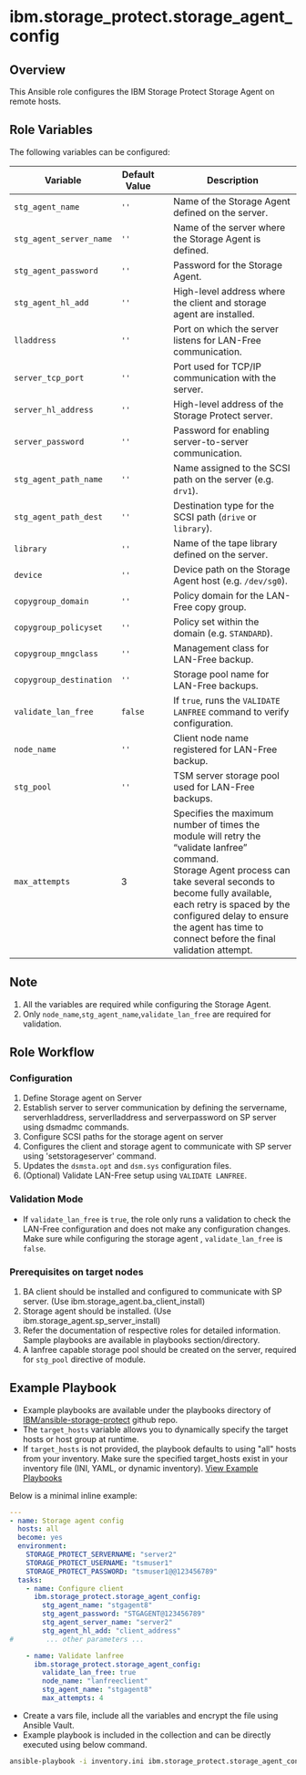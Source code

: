 # ibm.storage_protect.storage_agent_config
## Overview
This Ansible role configures the IBM Storage Protect Storage Agent on remote hosts.
## Role Variables
The following variables can be configured:

| Variable                    | Default Value |   | Description                                                                                                                                                                                                                                                                                    |
|-----------------------------|---------------|---|------------------------------------------------------------------------------------------------------------------------------------------------------------------------------------------------------------------------------------------------------------------------------------------------|
| `stg_agent_name`            | `''`          |   | Name of the Storage Agent defined on the server.                                                                                                                                                                                                                                               |
| `stg_agent_server_name`     | `''`          |   | Name of the server where the Storage Agent is defined.                                                                                                                                                                                                                                         |
| `stg_agent_password`        | `''`          |   | Password for the Storage Agent.                                                                                                                                                                                                                                                                |
| `stg_agent_hl_add`          | `''`          |   | High-level address where the client and storage agent are installed.                                                                                                                                                                                                                           |
| `lladdress`                 | `''`          |   | Port on which the server listens for LAN-Free communication.                                                                                                                                                                                                                                   |
| `server_tcp_port`           | `''`          |   | Port used for TCP/IP communication with the server.                                                                                                                                                                                                                                            |
| `server_hl_address`         | `''`          |   | High-level address of the Storage Protect server.                                                                                                                                                                                                                                              |
| `server_password`           | `''`          |   | Password for enabling server-to-server communication.                                                                                                                                                                                                                                          |
| `stg_agent_path_name`       | `''`          |   | Name assigned to the SCSI path on the server (e.g. `drv1`).                                                                                                                                                                                                                                    |
| `stg_agent_path_dest`       | `''`          |   | Destination type for the SCSI path (`drive` or `library`).                                                                                                                                                                                                                                     |
| `library`                   | `''`          |   | Name of the tape library defined on the server.                                                                                                                                                                                                                                                |
| `device`                    | `''`          |   | Device path on the Storage Agent host (e.g. `/dev/sg0`).                                                                                                                                                                                                                                       |
| `copygroup_domain`          | `''`          |   | Policy domain for the LAN-Free copy group.                                                                                                                                                                                                                                                     |
| `copygroup_policyset`       | `''`          |   | Policy set within the domain (e.g. `STANDARD`).                                                                                                                                                                                                                                                |
| `copygroup_mngclass`        | `''`          |   | Management class for LAN-Free backup.                                                                                                                                                                                                                                                          |
| `copygroup_destination`     | `''`          |   | Storage pool name for LAN-Free backups.                                                                                                                                                                                                                                                        |
| `validate_lan_free`         | `false`       |   | If `true`, runs the `VALIDATE LANFREE` command to verify configuration.                                                                                                                                                                                                                        |
| `node_name`                 | `''`          |   | Client node name registered for LAN-Free backup.                                                                                                                                                                                                                                               |
| `stg_pool`                  | `''`          |   | TSM server storage pool used for LAN-Free backups.                                                                                                                                                                                                                                             |
| `max_attempts`                  | 3             |   | Specifies the maximum number of times the module will retry the “validate lanfree” command.<br/>Storage Agent process can take several seconds to become fully available, each retry is spaced by the configured delay to ensure the agent has time to connect before the final validation attempt. |

## Note
1. All the variables are required while configuring the Storage Agent.
2. Only `node_name`,`stg_agent_name`,`validate_lan_free` are required for validation.

## Role Workflow
### Configuration
1. Define Storage agent on Server
2. Establish server to server communication by defining the servername, serverhladdress, serverlladdress and serverpassword on SP server using dsmadmc commands.
3. Configure SCSI paths for the storage agent on server
4. Configures the client and storage agent to communicate with SP server using 'setstorageserver' command.
4. Updates the `dsmsta.opt` and `dsm.sys` configuration files.
5. (Optional) Validate LAN-Free setup using `VALIDATE LANFREE`.

### Validation Mode
- If `validate_lan_free` is `true`, the role only runs a validation to check the LAN-Free configuration and does not make any configuration changes. Make sure while configuring the storage agent , `validate_lan_free` is `false`.

### Prerequisites on target nodes
1. BA client should be installed and configured to communicate with SP server. (Use ibm.storage_agent.ba_client_install)
2. Storage agent should be installed. (Use ibm.storage_agent.sp_server_install)
3. Refer the documentation of respective roles for detailed information. Sample playbooks are available in playbooks section/directory.
4. A lanfree capable storage pool should be created on the server, required for `stg_pool` directive of module.

## Example Playbook

- Example playbooks are available under the playbooks directory of [IBM/ansible-storage-protect](https://github.com/IBM/ansible-storage-protect/tree/main/playbooks/) github repo.
- The `target_hosts` variable allows you to dynamically specify the target hosts or host group at runtime.
- If `target_hosts` is not provided, the playbook defaults to using "all" hosts from your inventory.
Make sure the specified target_hosts exist in your inventory file (INI, YAML, or dynamic inventory).
[View Example Playbooks](https://galaxy.ansible.com/ui/repo/published/ibm/storage_protect/content/playbook/storage_agent_configure.yml/)

Below is a minimal inline example:
```yaml
---
- name: Storage agent config
  hosts: all
  become: yes
  environment:
    STORAGE_PROTECT_SERVERNAME: "server2"
    STORAGE_PROTECT_USERNAME: "tsmuser1"
    STORAGE_PROTECT_PASSWORD: "tsmuser1@@123456789"
  tasks:
    - name: Configure client
      ibm.storage_protect.storage_agent_config:
        stg_agent_name: "stgagent8"
        stg_agent_password: "STGAGENT@123456789"
        stg_agent_server_name: "server2"
        stg_agent_hl_add: "client_address"
#        ... other parameters ...

    - name: Validate lanfree
      ibm.storage_protect.storage_agent_config:
        validate_lan_free: true
        node_name: "lanfreeclient"
        stg_agent_name: "stgagent8"
        max_attempts: 4

```
- Create a vars file, include all the variables and encrypt the file using Ansible Vault.
- Example playbook is included in the collection and can be directly executed using below command.
```bash
ansible-playbook -i inventory.ini ibm.storage_protect.storage_agent_configure_playbook.yml -e @your_encrypted_file.yml
```
